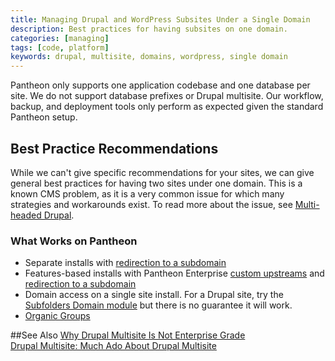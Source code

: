 ```yaml
---
title: Managing Drupal and WordPress Subsites Under a Single Domain
description: Best practices for having subsites on one domain.
categories: [managing]
tags: [code, platform]
keywords: drupal, multisite, domains, wordpress, single domain
---
```

Pantheon only supports one application codebase and one database per site. We do not support database prefixes or Drupal multisite. Our workflow, backup, and deployment tools only perform as expected given the standard Pantheon setup.

## Best Practice Recommendations
While we can't give specific recommendations for your sites, we can give general best practices for having two sites under one domain. This is a known CMS problem, as it is a very common issue for which many strategies and workarounds exist. To read more about the issue, see [Multi-headed Drupal](http://www.palantir.net/blog/multi-headed-drupal).

### What Works on Pantheon

- Separate installs with [redirection to a subdomain](/docs/redirects/#redirect-to-subdirectories-or-specific-urls)
- Features-based installs with Pantheon Enterprise [custom upstreams](/docs/custom-upstream) and [redirection to a subdomain](/docs/redirects/#redirect-to-subdirectories-or-specific-urls)
- Domain access on a single site install. For a Drupal site, try the [Subfolders Domain module](https://www.drupal.org/project/subfolders_domain) but there is no guarantee it will work.
- [Organic Groups](https://www.drupal.org/project/og)  

##See Also
[Why Drupal Multisite Is Not Enterprise Grade](https://pantheon.io/blog/why-drupal-multisite-not-enterprise-grade)  
[Drupal Multisite: Much Ado About Drupal Multisite](https://pantheon.io/blog/drupal-multisite-much-ado-about-drupal-multisite)  
